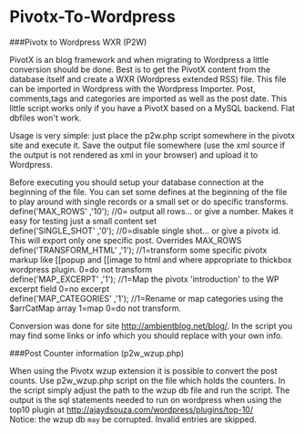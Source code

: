 Pivotx-To-Wordpress
===================

###Pivotx to Wordpress WXR  (P2W)

PivotX is an blog framework and when migrating to Wordpress a little conversion should be done. 
Best is to get the PivotX content from the database itself and create a WXR (Wordpress extended RSS)  file. 
This file can be imported in Wordpress with the Wordpress Importer.
Post, comments,tags and categories are imported as well as the post date.
This little script works only if you have a PivotX based on a MySQL backend. Flat dbfiles won't work.

Usage is very simple:  just place the p2w.php script somewhere in the pivotx site and execute it. Save the output file somewhere (use the xml source if the output is not rendered as xml in your browser) and upload it to Wordpress. 

Before executing you should setup your database connection at the beginning of the file.
You can set some defines at the beginning of the file to play around with single records or a small set or do specific transforms.
<br>define('MAX_ROWS' ,'10');  //0= output all rows... or give a number. Makes it easy for testing just a small content set
<br>define('SINGLE_SHOT' ,'0');  //0=disable single shot... or give a pivotx id. This will export only one specific post. Overrides MAX_ROWS
<br>define('TRANSFORM_HTML' ,'1');  //1=transform some specific pivotx markup like  [[popup and [[image  to html and where appropriate to thickbox wordpress plugin. 0=do not transform
<br>define('MAP_EXCERPT' ,'1');  //1=Map the pivotx 'introduction' to the WP excerpt field 0=no excerpt
<br>define('MAP_CATEGORIES' ,'1');  //1=Rename or map categories using the $arrCatMap array 1=map 0=do not transform. 

Conversion was done for site http://ambientblog.net/blog/.  In the script you may find some links or info which you should replace with your own info.

###Post Counter information (p2w_wzup.php)

When using the Pivotx wzup extension it is possible to convert the post counts. Use p2w_wzup.php script on the file which holds the counters. In the script simply adjust the path to the wzup db file and run the script. The output is the sql statements needed to run on wordpress when using the top10 plugin at http://ajaydsouza.com/wordpress/plugins/top-10/
<br>Notice: the wzup db `may` be corrupted.  Invalid entries are skipped.



